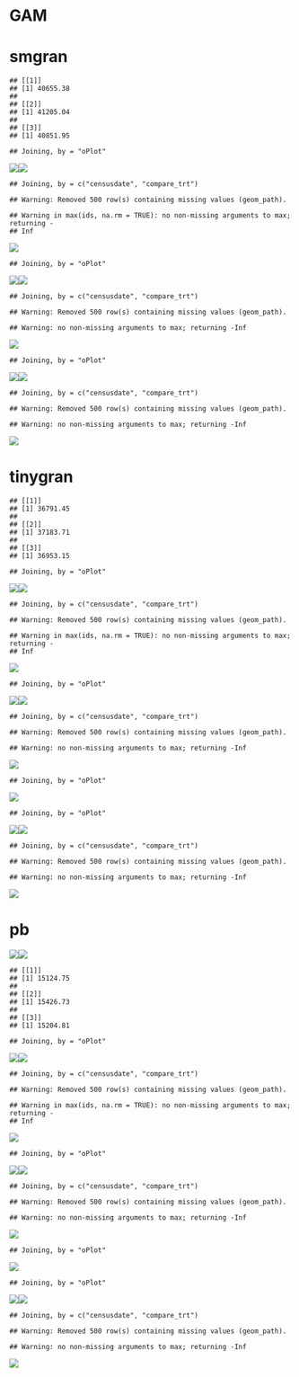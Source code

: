 GAM
================

<!-- ```{r} -->

<!-- load(here::here("te_gams.RData")) -->

<!-- te_AICs <- lapply(list(te.gam, te.gam.noplot, te.gam.randomplot), FUN = AIC)  -->

<!-- te_AICs -->

<!-- exVars.d <- c('oPlot', paste0('s(numericdate):oPlot', unique(plot_totals$oPlot)), -->

<!--               names(coefficients(te.gam)[ which(grepl("oPlot", names(coefficients(te.gam))))])) -->

<!-- te_pred <- predict_treat_effect3(plot_totals, 500, te.gam, exVars = exVars.d) -->

<!-- ggplot(te_pred, aes(censusdate, Fitted, color = oTreatment, fill = oTreatment)) + -->

<!--   geom_line() + -->

<!--   geom_ribbon(aes(ymin= Lower, ymax = Upper), alpha= .5) -->

<!-- te_fitted <- gratia::add_fitted(plot_totals, te.gam)  -->

<!-- ggplot(te_fitted, aes(censusdate, .value, color = oTreatment, group = oPlot)) + -->

<!--   geom_line() -->

<!-- get_smooth_diffs <- function(MODEL, dat) { -->

<!--   cc_ce <- osmooth_diff(MODEL, dat, "numericdate", "CC", "CE", "oTreatment") -->

<!--   cc_ee <- osmooth_diff(MODEL, dat, "numericdate", "CC", "EE", "oTreatment") -->

<!--   diffs <- bind_rows(cc_ce, cc_ee) %>% -->

<!--     mutate(diff_overlaps_zero = (upper * lower) < 0) %>% -->

<!--     mutate(compare_trt = substr(pair, 4, 5)) -->

<!--   dat <- dat %>% -->

<!--     mutate(compare_trt = as.character(oTreatment)) %>% -->

<!--     left_join(diffs) -->

<!--   return(dat) -->

<!--   } -->

<!-- te_diffs <- get_smooth_diffs(te.gam, te_pred) -->

<!-- ggplot(te_diffs, aes(censusdate, color = oTreatment, fill = oTreatment, y = diff)) + -->

<!--   geom_line() + -->

<!--   geom_ribbon(aes(ymin = lower, ymax = upper), alpha = .5) + -->

<!--   geom_hline(yintercept = 0) -->

<!-- te.noplot.pred <- predict_treat_effect3(plot_totals, 500, te.gam.noplot, exVars = exVars.d) -->

<!-- ggplot(te.noplot.pred, aes(censusdate, Fitted, group = oPlot,color = oTreatment, fill = oTreatment)) + -->

<!--   geom_line() + -->

<!--   geom_ribbon(aes(ymin= Lower, ymax = Upper), alpha= .5) -->

<!-- te_fitted <- gratia::add_fitted(plot_totals, te.gam.noplot)  -->

<!-- ggplot(te_fitted, aes(censusdate, .value, color = oTreatment, group = oPlot)) + -->

<!--   geom_line() -->

<!-- te_diffs <- get_smooth_diffs(te.gam.noplot, te.noplot.pred) -->

<!-- ggplot(te_diffs, aes(censusdate, color = oTreatment, fill = oTreatment, y = diff)) + -->

<!--   geom_line() + -->

<!--   geom_ribbon(aes(ymin = lower, ymax = upper), alpha = .5) + -->

<!--   geom_hline(yintercept = 0) -->

<!-- te.randomplot.pred <- predict_treat_effect3(plot_totals, 500, te.gam.randomplot, exVars = exVars.d) -->

<!-- ggplot(te.randomplot.pred, aes(censusdate, Fitted, group = oPlot,color = oTreatment, fill = oTreatment)) + -->

<!--   geom_line() + -->

<!--   geom_ribbon(aes(ymin= Lower, ymax = Upper), alpha= .5) -->

<!-- te_fitted <- gratia::add_fitted(plot_totals, te.gam.randomplot)  -->

<!-- ggplot(te_fitted, aes(numericdate, .value, color = oTreatment, group = oPlot)) + -->

<!--   geom_line() -->

<!-- te_diffs <- get_smooth_diffs(te.gam.randomplot, te.randomplot.pred) -->

<!-- ggplot(te_diffs, aes(censusdate, color = oTreatment, fill = oTreatment, y = diff)) + -->

<!--   geom_line() + -->

<!--   geom_ribbon(aes(ymin = lower, ymax = upper), alpha = .5) + -->

<!--   geom_hline(yintercept = 0) -->

<!-- ``` -->

# smgran

    ## [[1]]
    ## [1] 40655.38
    ## 
    ## [[2]]
    ## [1] 41205.04
    ## 
    ## [[3]]
    ## [1] 40851.95

    ## Joining, by = "oPlot"

![](gam_ch_files/figure-gfm/unnamed-chunk-1-1.png)<!-- -->![](gam_ch_files/figure-gfm/unnamed-chunk-1-2.png)<!-- -->

    ## Joining, by = c("censusdate", "compare_trt")

    ## Warning: Removed 500 row(s) containing missing values (geom_path).

    ## Warning in max(ids, na.rm = TRUE): no non-missing arguments to max; returning -
    ## Inf

![](gam_ch_files/figure-gfm/unnamed-chunk-1-3.png)<!-- -->

    ## Joining, by = "oPlot"

![](gam_ch_files/figure-gfm/unnamed-chunk-1-4.png)<!-- -->![](gam_ch_files/figure-gfm/unnamed-chunk-1-5.png)<!-- -->

    ## Joining, by = c("censusdate", "compare_trt")

    ## Warning: Removed 500 row(s) containing missing values (geom_path).
    
    ## Warning: no non-missing arguments to max; returning -Inf

![](gam_ch_files/figure-gfm/unnamed-chunk-1-6.png)<!-- -->

    ## Joining, by = "oPlot"

![](gam_ch_files/figure-gfm/unnamed-chunk-1-7.png)<!-- -->![](gam_ch_files/figure-gfm/unnamed-chunk-1-8.png)<!-- -->

    ## Joining, by = c("censusdate", "compare_trt")

    ## Warning: Removed 500 row(s) containing missing values (geom_path).
    
    ## Warning: no non-missing arguments to max; returning -Inf

![](gam_ch_files/figure-gfm/unnamed-chunk-1-9.png)<!-- -->

# tinygran

    ## [[1]]
    ## [1] 36791.45
    ## 
    ## [[2]]
    ## [1] 37183.71
    ## 
    ## [[3]]
    ## [1] 36953.15

    ## Joining, by = "oPlot"

![](gam_ch_files/figure-gfm/unnamed-chunk-2-1.png)<!-- -->![](gam_ch_files/figure-gfm/unnamed-chunk-2-2.png)<!-- -->

    ## Joining, by = c("censusdate", "compare_trt")

    ## Warning: Removed 500 row(s) containing missing values (geom_path).

    ## Warning in max(ids, na.rm = TRUE): no non-missing arguments to max; returning -
    ## Inf

![](gam_ch_files/figure-gfm/unnamed-chunk-2-3.png)<!-- -->

    ## Joining, by = "oPlot"

![](gam_ch_files/figure-gfm/unnamed-chunk-2-4.png)<!-- -->![](gam_ch_files/figure-gfm/unnamed-chunk-2-5.png)<!-- -->

    ## Joining, by = c("censusdate", "compare_trt")

    ## Warning: Removed 500 row(s) containing missing values (geom_path).
    
    ## Warning: no non-missing arguments to max; returning -Inf

![](gam_ch_files/figure-gfm/unnamed-chunk-2-6.png)<!-- -->

    ## Joining, by = "oPlot"

![](gam_ch_files/figure-gfm/unnamed-chunk-2-7.png)<!-- -->

    ## Joining, by = "oPlot"

![](gam_ch_files/figure-gfm/unnamed-chunk-2-8.png)<!-- -->![](gam_ch_files/figure-gfm/unnamed-chunk-2-9.png)<!-- -->

    ## Joining, by = c("censusdate", "compare_trt")

    ## Warning: Removed 500 row(s) containing missing values (geom_path).
    
    ## Warning: no non-missing arguments to max; returning -Inf

![](gam_ch_files/figure-gfm/unnamed-chunk-2-10.png)<!-- -->

# pb

![](gam_ch_files/figure-gfm/unnamed-chunk-3-1.png)<!-- -->![](gam_ch_files/figure-gfm/unnamed-chunk-3-2.png)<!-- -->

    ## [[1]]
    ## [1] 15124.75
    ## 
    ## [[2]]
    ## [1] 15426.73
    ## 
    ## [[3]]
    ## [1] 15204.81

    ## Joining, by = "oPlot"

![](gam_ch_files/figure-gfm/unnamed-chunk-3-3.png)<!-- -->![](gam_ch_files/figure-gfm/unnamed-chunk-3-4.png)<!-- -->

    ## Joining, by = c("censusdate", "compare_trt")

    ## Warning: Removed 500 row(s) containing missing values (geom_path).

    ## Warning in max(ids, na.rm = TRUE): no non-missing arguments to max; returning -
    ## Inf

![](gam_ch_files/figure-gfm/unnamed-chunk-3-5.png)<!-- -->

    ## Joining, by = "oPlot"

![](gam_ch_files/figure-gfm/unnamed-chunk-3-6.png)<!-- -->![](gam_ch_files/figure-gfm/unnamed-chunk-3-7.png)<!-- -->

    ## Joining, by = c("censusdate", "compare_trt")

    ## Warning: Removed 500 row(s) containing missing values (geom_path).
    
    ## Warning: no non-missing arguments to max; returning -Inf

![](gam_ch_files/figure-gfm/unnamed-chunk-3-8.png)<!-- -->

    ## Joining, by = "oPlot"

![](gam_ch_files/figure-gfm/unnamed-chunk-3-9.png)<!-- -->

    ## Joining, by = "oPlot"

![](gam_ch_files/figure-gfm/unnamed-chunk-3-10.png)<!-- -->![](gam_ch_files/figure-gfm/unnamed-chunk-3-11.png)<!-- -->

    ## Joining, by = c("censusdate", "compare_trt")

    ## Warning: Removed 500 row(s) containing missing values (geom_path).
    
    ## Warning: no non-missing arguments to max; returning -Inf

![](gam_ch_files/figure-gfm/unnamed-chunk-3-12.png)<!-- -->
